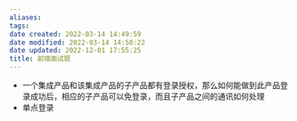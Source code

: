 ```yaml
---
aliases:
tags:
date created: 2022-03-14 14:49:59
date modified: 2022-03-14 14:58:22
date updated: 2022-12-01 17:55:25
title: 前端面试题
---
```



- 一个集成产品和该集成产品的子产品都有登录授权，那么如何能做到此产品登录成功后，相应的子产品可以免登录，而且子产品之间的通讯如何处理
- 单点登录
